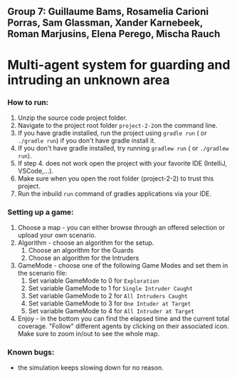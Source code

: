 ## Group 7: Guillaume Bams, Rosamelia Carioni Porras, Sam Glassman, Xander Karnebeek, Roman Marjusins, Elena Perego, Mischa Rauch

# Multi-agent system for guarding and intruding an unknown area

### How to run:

1. Unzip the source code project folder.
2. Navigate to the project root folder ``project-2-2``on the command line.
3. If you have gradle installed, run the project using ```gradle run``` ( or ```./gradle run```) if you don't have
   gradle install it.
4. If you don't have gradle installed, try running ``gradlew run`` ( or ```./gradlew run```).
5. If step 4. does not work open the project with your favorite IDE (IntelliJ, VSCode,...).
6. Make sure when you open the root folder (project-2-2) to trust this project.
7. Run the inbuild ```run``` command of gradles applications via your IDE.

### Setting up a game:

1. Choose a map - you can either browse through an offered selection or upload your own scenario.
2. Algorithm - choose an algorithm for the setup. 
   1. Choose an algorithm for the Guards
   2. Choose an algorithm for the Intruders
3. GameMode - choose one of the following Game Modes and set them in the scenario file:
   1. Set variable GameMode to 0 for ```Exploration```
   2. Set variable GameMode to 1 for ```Single Intruder Caught```
   3. Set variable GameMode to 2 for ```All Intruders Caught```
   4. Set variable GameMode to 3 for ```One Intuder at Target```
   5. Set variable GameMode to 4 for ```All Intruder at Target```
4. Enjoy - in the bottom you can find the elapsed time and the current total coverage. "Follow" different agents by clicking on their associated icon. Make sure to zoom in/out to see the whole map.

### Known bugs:
* the simulation keeps slowing down for no reason.
